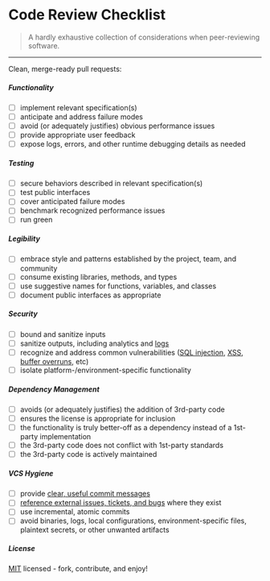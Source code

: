 Code Review Checklist
===========================================

> A hardly exhaustive collection of considerations when peer-reviewing software.

- - -

Clean, merge-ready pull requests:

##### Functionality

  - [ ] implement relevant specification(s)
  - [ ] anticipate and address failure modes
  - [ ] avoid (or adequately justifies) obvious performance issues
  - [ ] provide appropriate user feedback
  - [ ] expose logs, errors, and other runtime debugging details as needed

##### Testing

  - [ ] secure behaviors described in relevant specification(s)
  - [ ] test public interfaces
  - [ ] cover anticipated failure modes
  - [ ] benchmark recognized performance issues
  - [ ] run green

##### Legibility

  - [ ] embrace style and patterns established by the project, team, and
      community
  - [ ] consume existing libraries, methods, and types
  - [ ] use suggestive names for functions, variables, and classes
  - [ ] document public interfaces as appropriate

##### Security

  - [ ] bound and sanitize inputs
  - [ ] sanitize outputs, including analytics and [logs][sanitize-logs]
  - [ ] recognize and address common vulnerabilities ([SQL
      injection][sql-injection], [XSS][xss], [buffer overruns][buffer-overflow],
      etc)
  - [ ] isolate platform-/environment-specific functionality

##### Dependency Management
  - [ ] avoids (or adequately justifies) the addition of 3rd-party code
  - [ ] ensures the license is appropriate for inclusion
  - [ ] the functionality is truly better-off as a dependency instead of a 1st-party implementation
  - [ ] the 3rd-party code does not conflict with 1st-party standards
  - [ ] the 3rd-party code is actively maintained

##### VCS Hygiene

  - [ ] provide [clear, useful commit messages][git-commit]
  - [ ] [reference external issues, tickets, and bugs][supplemental-docs] where
      they exist
  - [ ] use incremental, atomic commits
  - [ ] avoid binaries, logs, local configurations, environment-specific files,
      plaintext secrets, or other unwanted artifacts

##### License

[MIT](LICENSE) licensed - fork, contribute, and enjoy!

[git-commit]: http://chris.beams.io/posts/git-commit/
[supplemental-docs]: https://rjzaworski.com/2015/05/supplemental-documentation
[sql-injection]: https://www.owasp.org/index.php/SQL_Injection
[xss]: https://www.owasp.org/index.php/XSS
[buffer-overflow]: https://www.owasp.org/index.php/Buffer_Overflow
[sanitize-logs]: https://www.owasp.org/index.php/Logging_Cheat_Sheet#Data_to_exclude
